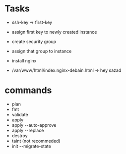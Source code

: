 # Tasks

- ssh-key -> first-key
- assign first key to newly created instance
- create security group
- assign that group to instance


- install nginx
- /var/www/html/index.nginx-debain.html -> hey sazad





# commands
- plan
- fmt
- validate
- apply
- apply --auto-approve
- apply --replace
- destroy
- taint (not recommeded)
- init --migrate-state